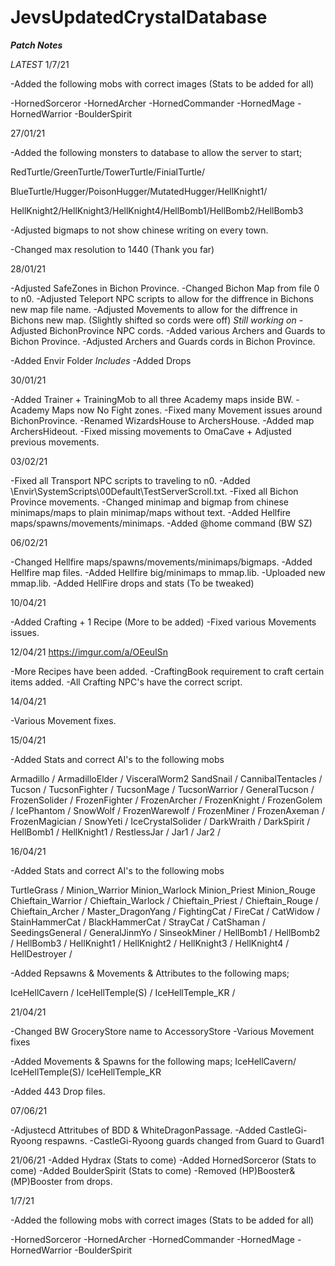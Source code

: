 # JevsUpdatedCrystalDatabase


***Patch Notes*** 


*LATEST* 
1/7/21

-Added the following mobs with correct images (Stats to be added for all)

-HornedSorceror
-HornedArcher
-HornedCommander
-HornedMage
-HornedWarrior
-BoulderSpirit

27/01/21

-Added the following monsters to database to allow the server to start;

RedTurtle/GreenTurtle/TowerTurtle/FinialTurtle/

BlueTurtle/Hugger/PoisonHugger/MutatedHugger/HellKnight1/

HellKnight2/HellKnight3/HellKnight4/HellBomb1/HellBomb2/HellBomb3

-Adjusted bigmaps to not show chinese writing on every town.

-Changed max resolution to 1440 (Thank you far)


28/01/21

-Adjusted SafeZones in Bichon Province.
-Changed Bichon Map from file 0 to n0.
-Adjusted Teleport NPC scripts to allow for the diffrence in Bichons new map file name. 
-Adjusted Movements to allow for the diffrence in Bichons new map. (Slightly shifted so cords were off) *Still working on*
-Adjusted BichonProvince NPC cords.
-Added various Archers and Guards to Bichon Province.
-Adjusted Archers and Guards cords in Bichon Province.

-Added Envir Folder *Includes*
-Added Drops


30/01/21

-Added Trainer + TrainingMob to all three Academy maps inside BW.
-Academy Maps now No Fight zones.
-Fixed many Movement issues around BichonProvince.
-Renamed WizardsHouse to ArchersHouse.
-Added map ArchersHideout.
-Fixed missing movements to OmaCave + Adjusted previous movements.

03/02/21

-Fixed all Transport NPC scripts to traveling to n0.
-Added \Envir\SystemScripts\00Default\TestServerScroll.txt.
-Fixed all Bichon Province movements.
-Changed minimap and bigmap from chinese minimaps/maps to plain minimap/maps without text.
-Added Hellfire maps/spawns/movements/minimaps.
-Added @home command (BW SZ)

06/02/21

-Changed Hellfire maps/spawns/movements/minimaps/bigmaps.
-Added Hellfire map files.
-Added Hellfire big/minimaps to mmap.lib.
-Uploaded new mmap.lib.
-Added HellFire drops and stats (To be tweaked)

10/04/21

-Added Crafting + 1 Recipe (More to be added)
-Fixed various Movements issues.

12/04/21 https://imgur.com/a/OEeuISn

-More Recipes have been added.
-CraftingBook requirement to craft certain items added.
-All Crafting NPC's have the correct script.

14/04/21

-Various Movement fixes.

15/04/21

-Added Stats and correct AI's to the following mobs

Armadillo /
ArmadilloElder /
VisceralWorm2
SandSnail /
CannibalTentacles /
Tucson /
TucsonFighter /
TucsonMage /
TucsonWarrior /
GeneralTucson /
FrozenSolider /
FrozenFighter /
FrozenArcher /
FrozenKnight /
FrozenGolem /
IcePhantom /
SnowWolf /
FrozenWarewolf /
FrozenMiner /
FrozenAxeman /
FrozenMagician / 
SnowYeti /
IceCrystalSolider /
DarkWraith /
DarkSpirit /
HellBomb1 /
HellKnight1 /
RestlessJar /
Jar1 /
Jar2 /


16/04/21

-Added Stats and correct AI's to the following mobs

TurtleGrass /
Minion_Warrior
Minion_Warlock
Minion_Priest
Minion_Rouge
Chieftain_Warrior /
Chieftain_Warlock /
Chieftain_Priest /
Chieftain_Rouge /
Chieftain_Archer /
Master_DragonYang /
FightingCat /
FireCat /
CatWidow /
StainHammerCat /
BlackHammerCat /
StrayCat /
CatShaman /
SeedingsGeneral /
GeneralJinmYo /
SinseokMiner /
HellBomb1 /
HellBomb2 /
HellBomb3 /
HellKnight1 /
HellKnight2 /
HellKnight3 /
HellKnight4 /
HellDestroyer /

-Added Repsawns & Movements & Attributes to the following maps;

IceHellCavern /
IceHellTemple(S) /
IceHellTemple_KR /

21/04/21

-Changed BW GroceryStore name to AccessoryStore
-Various Movement fixes

-Added Movements & Spawns for the following maps;
IceHellCavern/
IceHellTemple(S)/
IceHellTemple_KR

-Added 443 Drop files.

07/06/21

-Adjustecd Attritubes of BDD & WhiteDragonPassage.
-Added CastleGi-Ryoong respawns.
-CastleGi-Ryoong guards changed from Guard to Guard1

21/06/21
-Added Hydrax (Stats to come)
-Added HornedSorceror (Stats to come)
-Added BoulderSpirit (Stats to come)
-Removed (HP)Booster&(MP)Booster from drops.

1/7/21

-Added the following mobs with correct images (Stats to be added for all)

-HornedSorceror
-HornedArcher
-HornedCommander
-HornedMage
-HornedWarrior
-BoulderSpirit
